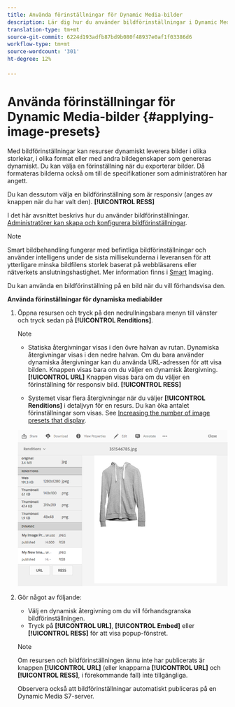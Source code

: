 ```yaml
---
title: Använda förinställningar för Dynamic Media-bilder
description: Lär dig hur du använder bildförinställningar i Dynamic Media
translation-type: tm+mt
source-git-commit: 6224d193adfb87bd9b080f48937e0af1f03386d6
workflow-type: tm+mt
source-wordcount: '301'
ht-degree: 12%

---
```



# Använda förinställningar för Dynamic Media-bilder {#applying-image-presets}

Med bildförinställningar kan resurser dynamiskt leverera bilder i olika storlekar, i olika format eller med andra bildegenskaper som genereras dynamiskt. Du kan välja en förinställning när du exporterar bilder. Då formateras bilderna också om till de specifikationer som administratören har angett.

Du kan dessutom välja en bildförinställning som är responsiv (anges av knappen när du har valt den). **[!UICONTROL RESS]**

I det här avsnittet beskrivs hur du använder bildförinställningar. [Administratörer kan skapa och konfigurera bildförinställningar](managing-image-presets.md).

>[!NOTE]
>
>Smart bildbehandling fungerar med befintliga bildförinställningar och använder intelligens under de sista millisekunderna i leveransen för att ytterligare minska bildfilens storlek baserat på webbläsarens eller nätverkets anslutningshastighet. Mer information finns i [Smart](imaging-faq.md) Imaging.

Du kan använda en bildförinställning på en bild när du vill förhandsvisa den.

**Använda förinställningar för dynamiska mediabilder**

1. Öppna resursen och tryck på den nedrullningsbara menyn till vänster och tryck sedan på **[!UICONTROL Renditions]**.

   >[!NOTE]
   >
   >* Statiska återgivningar visas i den övre halvan av rutan. Dynamiska återgivningar visas i den nedre halvan. Om du bara använder dynamiska återgivningar kan du använda URL-adressen för att visa bilden. Knappen visas bara om du väljer en dynamisk återgivning. **[!UICONTROL URL]** Knappen visas bara om du väljer en förinställning för responsiv bild. **[!UICONTROL RESS]**
   >
   >* Systemet visar flera återgivningar när du väljer **[!UICONTROL Renditions]** i detaljvyn för en resurs. Du kan öka antalet förinställningar som visas. See [Increasing the number of image presets that display](managing-image-presets.md#increasing-or-decreasing-the-number-of-image-presets-that-display).


   ![chlimage_1-208](assets/chlimage_1-208.png)

1. Gör något av följande:

   * Välj en dynamisk återgivning om du vill förhandsgranska bildförinställningen.
   * Tryck på **[!UICONTROL URL]**, **[!UICONTROL Embed]** eller **[!UICONTROL RESS]** för att visa popup-fönstret.
   >[!NOTE]
   >
   >Om resursen *och* bildförinställningen ännu inte har publicerats är knappen **[!UICONTROL URL]** (eller knapparna **[!UICONTROL URL]** och **[!UICONTROL RESS]**, i förekommande fall) inte tillgängliga.
   >
   >Observera också att bildförinställningar automatiskt publiceras på en Dynamic Media S7-server.

